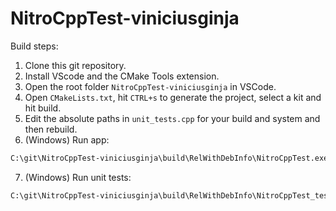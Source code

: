 # NitroCppTest-viniciusginja

Build steps:

1. Clone this git repository.
2. Install VScode and the CMake Tools extension.
3. Open the root folder `NitroCppTest-viniciusginja` in VSCode.
4. Open `CMakeLists.txt`, hit `CTRL+s` to generate the project, select a kit and hit build.
5. Edit the absolute paths in `unit_tests.cpp` for your build and system and then rebuild.
6. (Windows) Run app:
```cmd
C:\git\NitroCppTest-viniciusginja\build\RelWithDebInfo\NitroCppTest.exe C:\git\NitroCppTest-viniciusginja\input\input1.json
```
7. (Windows) Run unit tests:
```cmd
C:\git\NitroCppTest-viniciusginja\build\RelWithDebInfo\NitroCppTest_test.exe 
```
